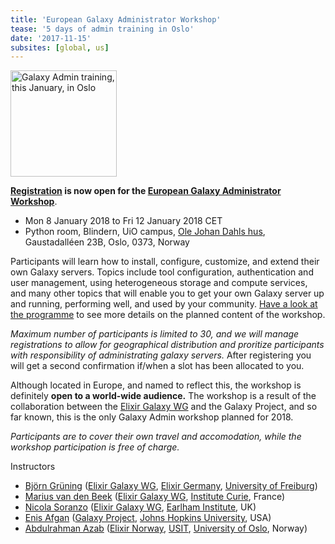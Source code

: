 ```yaml
---
title: 'European Galaxy Administrator Workshop'
tease: '5 days of admin training in Oslo'
date: '2017-11-15'
subsites: [global, us]
---
```

[<img class="float-right" src="/images/logos/ElixirNoTextLogo.png" alt="Galaxy Admin training, this January, in Oslo " width="170" />](https://www.elixir-europe.org/events/european-galaxy-administrator-workshop)

**[Registration](https://skjema.uio.no/galaxy-admin-workshop-2018) is now open for the [European Galaxy Administrator Workshop](https://www.elixir-europe.org/events/european-galaxy-administrator-workshop)**.

* Mon 8 January 2018 to Fri 12 January 2018 CET
* Python room, Blindern, UiO campus, [Ole Johan Dahls hus](https://www.uio.no/english/about/getting-around/areas/gaustad/ga06/
), Gaustadalléen 23B, Oslo, 0373, Norway

Participants will learn how to install, configure, customize, and extend their own Galaxy servers. Topics include tool configuration, authentication and user management, using heterogeneous storage and compute services, and many other topics that will enable you to get your own Galaxy server up and running, performing well, and used by your community. [Have a look at the programme](https://github.com/elixir-no-nels/dagobah-training/blob/2018-oslo/README.md) to see more details on the planned content of the workshop.

*Maximum number of participants is limited to 30, and we will manage registrations to allow for geographical distribution and proritize participants with responsibility of administrating galaxy servers.* After registering you will get a second confirmation if/when a slot has been allocated to you.

Although located in Europe, and named to reflect this, the workshop is definitely **open to a world-wide audience.** The workshop is a result of the collaboration between the [Elixir Galaxy WG](https://www.elixir-europe.org/about/groups/galaxy-wg) and the Galaxy Project, and so far known, this is the only Galaxy Admin workshop planned for 2018.

*Participants are to cover their own travel and accomodation, while the workshop participation is free of charge.*

Instructors

* [Björn Grüning](https://github.com/bgruening) ([Elixir Galaxy WG](https://www.elixir-europe.org/about/groups/galaxy-wg), [Elixir Germany](https://www.elixir-europe.org/about-us/who-we-are/nodes/germany), [University of Freiburg](https://www.uni-freiburg.de/?set_language=en))
* [Marius van den Beek](https://github.com/mvdbeek) ([Elixir Galaxy WG](https://www.elixir-europe.org/about/groups/galaxy-wg), [Institute Curie](https://science.institut-curie.org/), France)
* [Nicola Soranzo](http://www.earlham.ac.uk/nicola-soranzo) ([Elixir Galaxy WG](https://www.elixir-europe.org/about/groups/galaxy-wg), [Earlham Institute](http://www.earlham.ac.uk/), UK)
* [Enis Afgan](/people/enis-afgan/) ([Galaxy Project](/), [Johns Hopkins University](https://jhu.edu/), USA)
* [Abdulrahman Azab](http://www.usit.uio.no/om/organisasjon/itf/ft/ansatte/azab/index.html) ([Elixir Norway](https://www.elixir-europe.org/about-us/who-we-are/nodes/norway), [USIT](http://www.usit.uio.no/), [University of Oslo](http://www.uio.no/), Norway)

